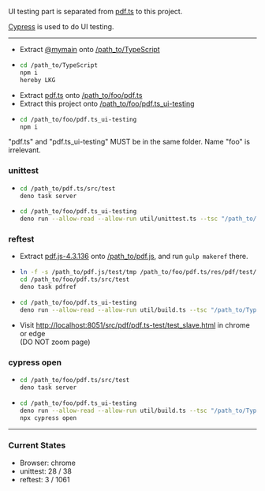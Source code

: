 UI testing part is separated from [pdf.ts](https://github.com/nmtigor/pdf.ts) to
this project.

[Cypress](https://www.cypress.io/) is used to do UI testing.

---

- Extract [@mymain](https://github.com/nmtigor/TypeScript) onto
  <ins>/path_to/TypeScript</ins>
- ```bash
  cd /path_to/TypeScript
  npm i
  hereby LKG
  ```
- Extract [pdf.ts](https://github.com/nmtigor/pdf.ts) onto
  <ins>/path_to/foo/pdf.ts</ins>
- Extract this project onto <ins>/path_to/foo/pdf.ts_ui-testing</ins>
- ```bash
  cd /path_to/foo/pdf.ts_ui-testing
  npm i
  ```

"pdf.ts" and "pdf.ts_ui-testing" MUST be in the same folder. Name "foo" is
irrelevant.

### unittest

- ```bash
  cd /path_to/pdf.ts/src/test
  deno task server
  ```
- ```bash
  cd /path_to/foo/pdf.ts_ui-testing
  deno run --allow-read --allow-run util/unittest.ts --tsc "/path_to/TypeScript/bin/tsc"
  ```

### reftest

- Extract [pdf.js-4.3.136](https://github.com/mozilla/pdf.js/tree/v4.3.136) onto
  <ins>/path_to/pdf.js</ins>, and run `gulp makeref` there.
- ```bash
  ln -f -s /path_to/pdf.js/test/tmp /path_to/foo/pdf.ts/res/pdf/test/ref 
  cd /path_to/foo/pdf.ts/src/test
  deno task pdfref
  ```
- ```bash
  cd /path_to/foo/pdf.ts_ui-testing
  deno run --allow-read --allow-run util/build.ts --tsc "/path_to/TypeScript/bin/tsc"
  ```
- Visit
  <ins>h</ins><ins>ttp://localhost:8051/src/pdf/pdf.ts-test/test_slave.html</ins>
  in chrome or edge\
  (DO NOT zoom page)

### cypress open

- ```bash
  cd /path_to/foo/pdf.ts/src/test
  deno task server
  ```
- ```bash
  cd /path_to/foo/pdf.ts_ui-testing
  deno run --allow-read --allow-run util/build.ts --tsc "/path_to/TypeScript/bin/tsc"
  npx cypress open
  ```

---

### Current States

- Browser: chrome
- unittest: 28 / 38
- reftest: 3 / 1061
